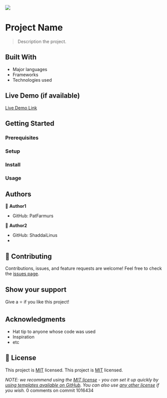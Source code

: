 ![](https://img.shields.io/badge/Microverse-blueviolet)
# Project Name
> Description the project.
## Built With
- Major languages
- Frameworks
- Technologies used
## Live Demo (if available)
[Live Demo Link](https://livedemo.com)
## Getting Started

### Prerequisites

### Setup

### Install

### Usage

## Authors
👤 **Author1**
- GitHub: PatFarmurs

👤 **Author2**
- GitHub: ShaddaiLinus
-
## 🤝 Contributing
Contributions, issues, and feature requests are welcome!
Feel free to check the [issues page](../../issues/).
## Show your support
Give a ⭐️ if you like this project!
## Acknowledgments
- Hat tip to anyone whose code was used
- Inspiration
- etc

## 📝 License

This project is [MIT](./MIT.md) licensed.
This project is [MIT](./LICENSE) licensed.

_NOTE: we recommend using the [MIT license](https://choosealicense.com/licenses/mit/) - you can set it up quickly by [using templates available on GitHub](https://docs.github.com/en/communities/setting-up-your-project-for-healthy-contributions/adding-a-license-to-a-repository). You can also use [any other license](https://choosealicense.com/licenses/) if you wish._
0 comments on commit 1016434
